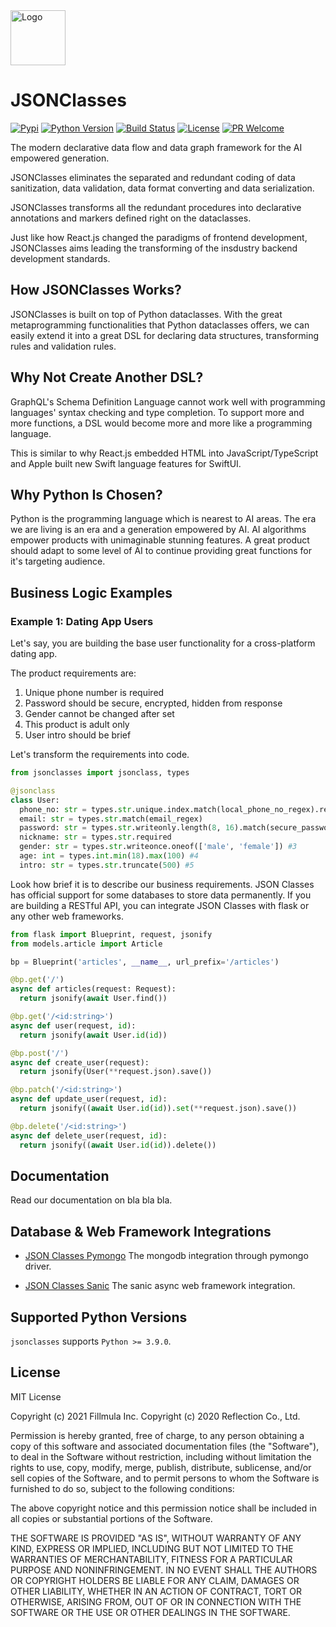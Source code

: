<img src="https://github.com/fillmula/jsonclasses/blob/master/resources/logo.png" alt="Logo" width="auto" height="88">

JSONClasses
===========
[![Pypi][pypi-image]][pypi-url]
[![Python Version][python-image]][python-url]
[![Build Status][travis-image]][travis-url]
[![License][license-image]][license-url]
[![PR Welcome][pr-image]][pr-url]

The modern declarative data flow and data graph framework for the AI empowered
generation.

JSONClasses eliminates the separated and redundant coding of data sanitization,
data validation, data format converting and data serialization.

JSONClasses transforms all the redundant procedures into declarative
annotations and markers defined right on the dataclasses.

Just like how React.js changed the paradigms of frontend development,
JSONClasses aims leading the transforming of the insdustry backend development
standards.

## How JSONClasses Works?

JSONClasses is built on top of Python dataclasses. With the great
metaprogramming functionalities that Python dataclasses offers, we can easily
extend it into a great DSL for declaring data structures, transforming rules
and validation rules.

## Why Not Create Another DSL?

GraphQL's Schema Definition Language cannot work well with programming
languages' syntax checking and type completion. To support more and more
functions, a DSL would become more and more like a programming language.

This is similar to why React.js embedded HTML into JavaScript/TypeScript and
Apple built new Swift language features for SwiftUI.

## Why Python Is Chosen?

Python is the programming language which is nearest to AI areas. The era we are
living is an era and a generation empowered by AI. AI algorithms empower
products with unimaginable stunning features. A great product should adapt to
some level of AI to continue providing great functions for it's targeting
audience.

## Business Logic Examples

### Example 1: Dating App Users

Let's say, you are building the base user functionality for a cross-platform
dating app.

The product requirements are:

1. Unique phone number is required
2. Password should be secure, encrypted, hidden from response
3. Gender cannot be changed after set
4. This product is adult only
5. User intro should be brief

Let's transform the requirements into code.

```python
from jsonclasses import jsonclass, types

@jsonclass
class User:
  phone_no: str = types.str.unique.index.match(local_phone_no_regex).required #1
  email: str = types.str.match(email_regex)
  password: str = types.str.writeonly.length(8, 16).match(secure_password_regex).transform(salt).required #2
  nickname: str = types.str.required
  gender: str = types.str.writeonce.oneof(['male', 'female']) #3
  age: int = types.int.min(18).max(100) #4
  intro: str = types.str.truncate(500) #5
```

Look how brief it is to describe our business requirements. JSON Classes has
official support for some databases to store data permanently. If you are
building a RESTful API, you can integrate JSON Classes with flask or any
other web frameworks.

```python
from flask import Blueprint, request, jsonify
from models.article import Article

bp = Blueprint('articles', __name__, url_prefix='/articles')

@bp.get('/')
async def articles(request: Request):
  return jsonify(await User.find())

@bp.get('/<id:string>')
async def user(request, id):
  return jsonify(await User.id(id))

@bp.post('/')
async def create_user(request):
  return jsonify(User(**request.json).save())

@bp.patch('/<id:string>')
async def update_user(request, id):
  return jsonify((await User.id(id)).set(**request.json).save())

@bp.delete('/<id:string>')
async def delete_user(request, id):
  return jsonify((await User.id(id)).delete())
```

## Documentation

Read our documentation on bla bla bla.

## Database & Web Framework Integrations

* [JSON Classes Pymongo](https://github.com/fillmula/jsonclasses-pymongo)
The mongodb integration through pymongo driver.

* [JSON Classes Sanic](https://github.com/fillmula/jsonclasses-sanic)
The sanic async web framework integration.

## Supported Python Versions

`jsonclasses` supports `Python >= 3.9.0`.

## License

MIT License

Copyright (c) 2021 Fillmula Inc.
Copyright (c) 2020 Reflection Co., Ltd.

Permission is hereby granted, free of charge, to any person obtaining a copy
of this software and associated documentation files (the "Software"), to deal
in the Software without restriction, including without limitation the rights
to use, copy, modify, merge, publish, distribute, sublicense, and/or sell
copies of the Software, and to permit persons to whom the Software is
furnished to do so, subject to the following conditions:

The above copyright notice and this permission notice shall be included in all
copies or substantial portions of the Software.

THE SOFTWARE IS PROVIDED "AS IS", WITHOUT WARRANTY OF ANY KIND, EXPRESS OR
IMPLIED, INCLUDING BUT NOT LIMITED TO THE WARRANTIES OF MERCHANTABILITY,
FITNESS FOR A PARTICULAR PURPOSE AND NONINFRINGEMENT. IN NO EVENT SHALL THE
AUTHORS OR COPYRIGHT HOLDERS BE LIABLE FOR ANY CLAIM, DAMAGES OR OTHER
LIABILITY, WHETHER IN AN ACTION OF CONTRACT, TORT OR OTHERWISE, ARISING FROM,
OUT OF OR IN CONNECTION WITH THE SOFTWARE OR THE USE OR OTHER DEALINGS IN THE
SOFTWARE.


[pypi-image]: https://img.shields.io/pypi/v/jsonclasses.svg?style=flat-square
[pypi-url]: https://pypi.org/project/jsonclasses/
[python-image]: https://img.shields.io/pypi/pyversions/jsonclasses?style=flat-square
[python-url]: https://pypi.org/project/jsonclasses/
[travis-image]: https://img.shields.io/travis/fillmula/jsonclasses.svg?style=flat-square&color=blue&logo=travis
[travis-url]: https://travis-ci.org/fillmula/jsonclasses
[license-image]: https://img.shields.io/github/license/fillmula/jsonclasses.svg?style=flat-square
[license-url]: https://github.com/fillmula/jsonclasses/blob/master/LICENSE
[pr-image]: https://img.shields.io/badge/PRs-welcome-brightgreen.svg?style=flat-square
[pr-url]: https://github.com/fillmula/jsonclasses
